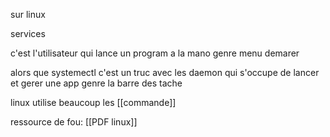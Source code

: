 sur linux


services 

c'est l'utilisateur qui lance un program a la mano genre menu demarer


alors que systemectl c'est un truc avec les daemon qui s'occupe de lancer et gerer une app genre la barre des tache



linux utilise beaucoup les 
[[commande]]

ressource de fou:
[[PDF linux]]